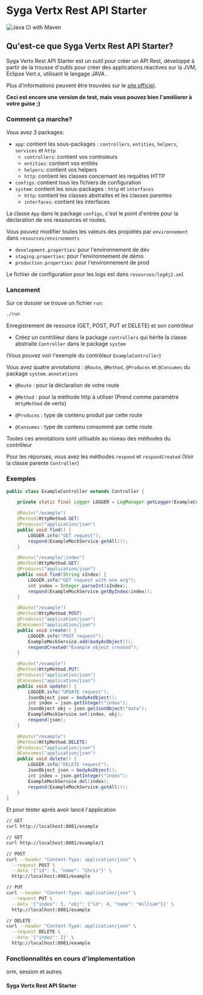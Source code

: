 # Syga Vertx Rest API Starter

![Java CI with Maven](https://github.com/sygatechnology/vertx-api-starter/workflows/Java%20CI%20with%20Maven/badge.svg?branch=master)

## Qu'est-ce que Syga Vertx Rest API Starter?

Syga Vertx Rest API Starter est un outil pour créer un API Rest, développé à partir de la trousse d'outils pour créer des applications réactives sur la JVM, Eclipse Vert.x, utilisant le langage JAVA .

Plus d'informations peuvent être trouvées sur le [site officiel](https://vertx.io).

**Ceci est encore une version de test, mais vous pouvez bien l'améliorer à votre guise ;)**

### Comment ça marche?

Vous avez 3 packages:

* `app`: contient les sous-packages : `controllers`, `entities`, `helpers`, `services` et `http`
    * `controllers`: contient vos controleurs
    * `entities`: contient vos entités
    * `helpers`: contient vos helpers
    * `http`: contient les classes concernant les requêtes HTTP
* `configs`: contient tous les fichiers de configuration
* `system`: contient les sous-packages : `http` et `interfaces`
    * `http`: contient les classes abstraites et les classes parentes
    * `interfaces`: contient les interfaces

La classe `App` dans le package `configs`, c'est le point d'entrée pour la déclaration de vos ressources et routes.

Vous pouvez modifier toutes les valeurs des propiétés par `environnement` dans `resources/environments`

* `development.properties`: pour l'environnement de dév
* `staging.properties`: pour l'environnement de démo
* `production.properties`: pour l'environnement de prod

Le fichier de configuration pour les logs est dans `resources/log4j2.xml`

### Lancement

Sur ce dossier se trouve un fichier `run`:

```bash
./run
```

Enregistrement de resource (GET, POST, PUT et DELETE) et son contrôleur

* Créez un contrôleur dans le package `controllers` qui hérite la classe abstraite `Controller` dans le package `system`

(Vous pouvez voir l'exemple du contrôleur `ExampleController`) 

Vous avez quatre annotations : `@Route`, `@Method`, `@Produces` et `@Consumes` du package `system.annotations`

* `@Route` : pour la déclaration de votre route

* `@Method` : pour la méthode http à utiliser (Prend comme paramètre `HttpMethod` de vertx)

* `@Produces` : type de contenu produit par cette route

* `@Consumes` : type de contenu consommé par cette route

Toutes ces annotations sont utilisable au niveau des méthodes du contrôleur

Pour les réponses, vous avez les méthodes `respond` et `respondCreated` (Voir la classe parente `Controller`)

### Exemples
```java
public class ExampleController extends Controller {

    private static final Logger LOGGER = LogManager.getLogger(ExampleController.class);

    @Route("/example")
    @Method(HttpMethod.GET)
    @Produces("application/json")
    public void find() {
        LOGGER.info("GET request");
        respond(ExampleMockService.getAll());
    }

    @Route("/example/:index")
    @Method(HttpMethod.GET)
    @Produces("application/json")
    public void find(String sIndex) {
        LOGGER.info("GET request with one arg");
        int index = Integer.parseInt(sIndex);
        respond(ExampleMockService.getByIndex(index));
    }

    @Route("/example")
    @Method(HttpMethod.POST)
    @Produces("application/json")
    @Consumes("application/json")
    public void create() {
        LOGGER.info("POST request");
        ExampleMockService.add(bodyAsObject());
        respondCreated("Example object created");
    }

    @Route("/example")
    @Method(HttpMethod.PUT)
    @Produces("application/json")
    @Consumes("application/json")
    public void update() {
        LOGGER.info("UPDATE request");
        JsonObject json = bodyAsObject();
        int index = json.getInteger("index");
        JsonObject obj = json.getJsonObject("data");
        ExampleMockService.set(index, obj);
        respond(json);
    }

    @Route("/example")
    @Method(HttpMethod.DELETE)
    @Produces("application/json")
    @Consumes("application/json")
    public void delete() {
        LOGGER.info("DELETE request");
        JsonObject json = bodyAsObject();
        int index = json.getInteger("index");
        ExampleMockService.del(index);
        respond(ExampleMockService.getAll());
    }
}
```

Et pour tester après avoir lancé l'application
```bash
// GET
curl http://localhost:8081/example

// GET
curl http://localhost:8081/example/1

// POST
curl --header "Content-Type: application/json" \
  --request POST \
  --data '{"id": 5, "name": "Chris"}' \
  http://localhost:8081/example

// PUT
curl --header "Content-Type: application/json" \
  --request PUT \
  --data '{"index": 3, "obj": {"id": 4, "name": "William"}}' \
  http://localhost:8081/example

// DELETE
curl --header "Content-Type: application/json" \
  --request DELETE \
  --data '{"index": 2}' \
  http://localhost:8081/example
```

### Fonctionnalités en cours d'implementation

orm, session et autres

#### Syga Vertx Rest API Starter
